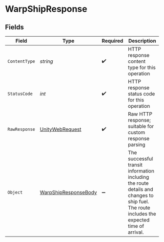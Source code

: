 # WarpShipResponse


## Fields

| Field                                                                                                                                     | Type                                                                                                                                      | Required                                                                                                                                  | Description                                                                                                                               |
| ----------------------------------------------------------------------------------------------------------------------------------------- | ----------------------------------------------------------------------------------------------------------------------------------------- | ----------------------------------------------------------------------------------------------------------------------------------------- | ----------------------------------------------------------------------------------------------------------------------------------------- |
| `ContentType`                                                                                                                             | *string*                                                                                                                                  | :heavy_check_mark:                                                                                                                        | HTTP response content type for this operation                                                                                             |
| `StatusCode`                                                                                                                              | *int*                                                                                                                                     | :heavy_check_mark:                                                                                                                        | HTTP response status code for this operation                                                                                              |
| `RawResponse`                                                                                                                             | [UnityWebRequest](https://docs.unity3d.com/2021.3/Documentation/ScriptReference/Networking.UnityWebRequest.html)                          | :heavy_check_mark:                                                                                                                        | Raw HTTP response; suitable for custom response parsing                                                                                   |
| `Object`                                                                                                                                  | [WarpShipResponseBody](../../Models/Requests/WarpShipResponseBody.md)                                                                     | :heavy_minus_sign:                                                                                                                        | The successful transit information including the route details and changes to ship fuel. The route includes the expected time of arrival. |